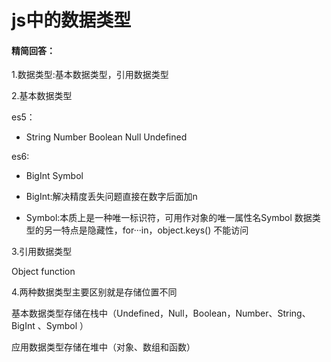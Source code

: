 # js中的数据类型

#### 精简回答：

1.数据类型:基本数据类型，引用数据类型

2.基本数据类型

es5：

- String Number Boolean Null Undefined

es6:

- BigInt  Symbol 

- BigInt:解决精度丢失问题直接在数字后面加n

- Symbol:本质上是一种唯一标识符，可用作对象的唯一属性名Symbol 数据类型的另一特点是隐藏性，for···in，object.keys() 不能访问

3.引用数据类型

Object function

4.两种数据类型主要区别就是存储位置不同

基本数据类型存储在栈中（Undefined，Null，Boolean，Number、String、BigInt 、Symbol ）

应用数据类型存储在堆中（对象、数组和函数）





